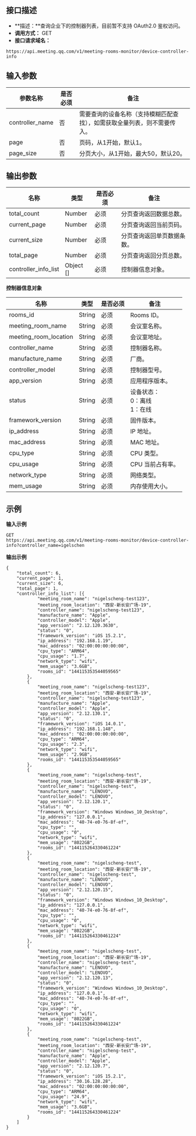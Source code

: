 ## 接口描述
- **描述：**查询企业下的控制器列表，目前暂不支持 OAuth2.0 鉴权访问。
- **调用方式：** GET
- **接口请求域名：** 
```josn
https://api.meeting.qq.com/v1/meeting-rooms-monitor/device-controller-info
```

## 输入参数
| 参数名称        | 是否必须  | 备注                                                         |
| --------------- | --------| ------------------------------------------------------------ |
| controller_name | 否         | 需要查询的设备名称（支持模糊匹配查找），如需获取全量列表，则不需要传入。 |
| page            | 否    | 页码，从1开始，默认1。                                       |
| page_size       | 否   | 分页大小，从1开始，最大50，默认20。                          |





## 输出参数
| 名称 | 类型 | 是否必须	 |备注 |
|---------|---------|---------|---------|
| total_count | Number | 必须 |分页查询返回数据总数。 |
| current_page | Number | 必须 |分页查询返回当前页码。	 |
| current_size | Number | 必须 |分页查询返回单页数据条数。	 |
| total_page | Number | 必须 |分页查询返回分页总数。	 |
| controller_info_list | 	Object [] | 必须 |控制器信息对象。	 |



**控制器信息对象**

| 名称 | 类型 | 是否必须	 |备注 |
|---------|---------|---------|---------|
| rooms_id | String | 必须 |Rooms ID。	 |
| meeting_room_name | String | 必须 |会议室名称。	 |
| meeting_room_location | String | 必须 |会议室地址。	 |
| controller_name | String | 必须 |控制器名称。 |
| manufacture_name | String | 必须 |厂商。 |
| controller_model | String | 必须 |控制器型号。 |
| app_version | String | 必须 |应用程序版本。 |
| status | String | 必须 |设备状态：<br>0：离线 <br>1：在线	 |
| framework_version | String | 必须 |固件版本。 |
| ip_address | String | 必须 |IP 地址。 |
| mac_address | String | 必须 |MAC 地址。 |
| cpu_type | String | 必须 |CPU 类型。 |
| cpu_usage | String | 必须 |CPU 当前占有率。 |
| network_type | String | 必须 |网络类型。 |
| mem_usage | String | 必须 |内存使用大小。 |

## 示例
**输入示例**
```josn
GET
https://api.meeting.qq.com/v1/meeting-rooms-monitor/device-controller-info?controller_name=igelschen
```

**输出示例**
```josn
{
	"total_count": 6,
	"current_page": 1,
	"current_size": 6,
	"total_page": 1,
	"controller_info_list": [{
			"meeting_room_name": "nigelscheng-test123",
			"meeting_room_location": "西安-新长安广场-19",
			"controller_name": "nigelscheng-test123",
			"manufacture_name": "Apple",
			"controller_model": "Apple",
			"app_version": "2.12.120.3630",
			"status": "0",
			"framework_version": "iOS 15.2.1",
			"ip_address": "192.168.1.19",
			"mac_address": "02:00:00:00:00:00",
			"cpu_type": "ARM64",
			"cpu_usage": "1.7",
			"network_type": "wifi",
			"mem_usage": "3.6GB",
			"rooms_id": "144115353544059565"
		},
		{
			"meeting_room_name": "nigelscheng-test123",
			"meeting_room_location": "西安-新长安广场-19",
			"controller_name": "nigelscheng-test123",
			"manufacture_name": "Apple",
			"controller_model": "Apple",
			"app_version": "2.12.130.1",
			"status": "0",
			"framework_version": "iOS 14.0.1",
			"ip_address": "192.168.1.148",
			"mac_address": "02:00:00:00:00:00",
			"cpu_type": "ARM64",
			"cpu_usage": "2.3",
			"network_type": "wifi",
			"mem_usage": "2.9GB",
			"rooms_id": "144115353544059565"
		},
		{
			"meeting_room_name": "nigelscheng-test",
			"meeting_room_location": "西安-新长安广场-19",
			"controller_name": "nigelscheng-test",
			"manufacture_name": "LENOVO",
			"controller_model": "LENOVO",
			"app_version": "2.12.120.1",
			"status": "0",
			"framework_version": "Windows Windows_10_Desktop",
			"ip_address": "127.0.0.1",
			"mac_address": "40-74-e0-76-8f-ef",
			"cpu_type": "",
			"cpu_usage": "0",
			"network_type": "wifi",
			"mem_usage": "8022GB",
			"rooms_id": "144115264330461224"
		},
		{
			"meeting_room_name": "nigelscheng-test",
			"meeting_room_location": "西安-新长安广场-19",
			"controller_name": "nigelscheng-test",
			"manufacture_name": "LENOVO",
			"controller_model": "LENOVO",
			"app_version": "2.12.120.15",
			"status": "0",
			"framework_version": "Windows Windows_10_Desktop",
			"ip_address": "127.0.0.1",
			"mac_address": "40-74-e0-76-8f-ef",
			"cpu_type": "",
			"cpu_usage": "0",
			"network_type": "wifi",
			"mem_usage": "8022GB",
			"rooms_id": "144115264330461224"
		},
		{
			"meeting_room_name": "nigelscheng-test",
			"meeting_room_location": "西安-新长安广场-19",
			"controller_name": "nigelscheng-test",
			"manufacture_name": "LENOVO",
			"controller_model": "LENOVO",
			"app_version": "2.12.120.13",
			"status": "0",
			"framework_version": "Windows Windows_10_Desktop",
			"ip_address": "127.0.0.1",
			"mac_address": "40-74-e0-76-8f-ef",
			"cpu_type": "",
			"cpu_usage": "0",
			"network_type": "wifi",
			"mem_usage": "8022GB",
			"rooms_id": "144115264330461224"
		},
		{
			"meeting_room_name": "nigelscheng-test",
			"meeting_room_location": "西安-新长安广场-19",
			"controller_name": "nigelscheng-test",
			"manufacture_name": "Apple",
			"controller_model": "Apple",
			"app_version": "2.12.120.7",
			"status": "0",
			"framework_version": "iOS 15.2.1",
			"ip_address": "30.16.128.28",
			"mac_address": "02:00:00:00:00:00",
			"cpu_type": "ARM64",
			"cpu_usage": "24.9",
			"network_type": "wifi",
			"mem_usage": "3.6GB",
			"rooms_id": "144115264330461224"
		}
	]
}
```
